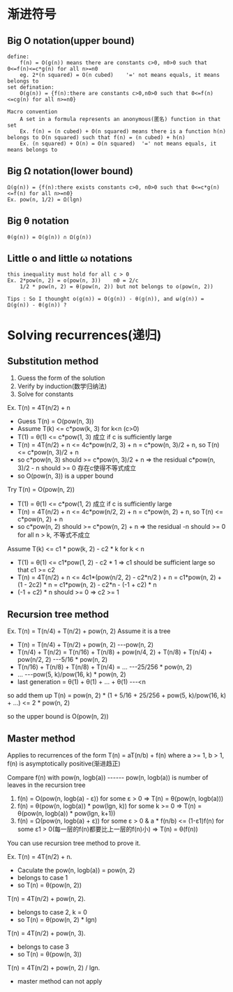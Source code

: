 # 渐进符号

## Big O notation(upper bound)
    define:
        f(n) = O(g(n)) means there are constants c>0, n0>0 such that 0<=f(n)<=c*g(n) for all n>=n0
        eg. 2*(n squared) = O(n cubed)    '=' not means equals, it means belongs to
    set defination:
        O(g(n)) = {f(n):there are constants c>0,n0>0 such that 0<=f(n)<=cg(n) for all n>=n0}

    Macro convention
        A set in a formula represents an anonymous(匿名) function in that set
        Ex. f(n) = (n cubed) + O(n squared) means there is a function h(n) belongs to O(n squared) such that f(n) = (n cubed) + h(n)
        Ex. (n squared) + O(n) = O(n squared)  '=' not means equals, it means belongs to

## Big Ω notation(lower bound)
    Ω(g(n)) = {f(n):there exists constants c>0, n0>0 such that 0<=c*g(n)<=f(n) for all n>=n0}
    Ex. pow(n, 1/2) = Ω(lgn)

## Big θ notation
    θ(g(n)) = O(g(n)) ∩ Ω(g(n))

## Little o and little ω notations
    this inequality must hold for all c > 0
    Ex. 2*pow(n, 2) = o(pow(n, 3))    n0 = 2/c
        1/2 * pow(n, 2) = θ(pow(n, 2)) but not belongs to o(pow(n, 2))

    Tips : So I thounght o(g(n)) = O(g(n)) - θ(g(n)), and ω(g(n)) = Ω(g(n)) - θ(g(n)) ?

# Solving recurrences(递归)

## Substitution method

1. Guess the form of the solution
2. Verify by induction(数学归纳法)
3. Solve for constants

Ex. T(n) = 4T(n/2) + n
- Guess T(n) = O(pow(n, 3))
- Assume T(k) <= c*pow(k, 3) for k<n  (c>0)
- T(1) = θ(1) <= c*pow(1, 3) 成立 if c is sufficiently large
- T(n) = 4T(n/2) + n <= 4c\*pow(n/2, 3) + n = c\*pow(n, 3)/2 + n, so T(n) <= c\*pow(n, 3)/2 + n
- so c\*pow(n, 3) should >= c\*pow(n, 3)/2 + n => the residual c\*pow(n, 3)/2 - n should >= 0 存在c使得不等式成立
- so O(pow(n, 3)) is a upper bound

Try T(n) = O(pow(n, 2))
- T(1) = θ(1) <= c*pow(1, 2) 成立 if c is sufficiently large
- T(n) = 4T(n/2) + n <= 4c\*pow(n/2, 2) + n = c\*pow(n, 2) + n, so T(n) <= c\*pow(n, 2) + n
- so c\*pow(n, 2) should >= c\*pow(n, 2) + n => the residual -n should >= 0 for all n > k, 不等式不成立

Assume T(k) <= c1 * pow(k, 2) - c2 * k for k < n
- T(1) = θ(1) <= c1*pow(1, 2) - c2 * 1 => c1 should be sufficient large so that c1 >= c2
- T(n) = 4T(n/2) + n <= 4c1\*(pow(n/2, 2) - c2*n/2 ) + n = c1\*pow(n, 2) + (1 - 2c2) \* n = c1\*pow(n, 2) - c2\*n - (-1 + c2) * n
- (-1 + c2) * n should >= 0  => c2 >= 1

## Recursion tree method

Ex. T(n) = T(n/4) + T(n/2) + pow(n, 2)
Assume it is a tree
- T(n) = T(n/4) + T(n/2) + pow(n, 2)                                                ---pow(n, 2)
- T(n/4) + T(n/2) = T(n/16) + T(n/8) + pow(n/4, 2) + T(n/8) + T(n/4) + pow(n/2, 2)  ---5/16 * pow(n, 2)
- T(n/16) + T(n/8) + T(n/8) + T(n/4) = ...                                          ---25/256 * pow(n, 2)
- ...            ---pow(5, k)/pow(16, k) * pow(n, 2)
- last generation = θ(1) + θ(1) + ... + θ(1)                                        ---\<n

so add them up T(n) = pow(n, 2) * (1 + 5/16 + 25/256 + pow(5, k)/pow(16, k) + ...) <= 2 * pow(n, 2)

so the upper bound is O(pow(n, 2))

## Master method

Applies to recurrences of the form T(n) = aT(n/b) + f(n) where a >= 1, b > 1, f(n) is asymptotically positive(渐进趋正)

Compare f(n) with pow(n, logb(a))         ------ pow(n, logb(a)) is number of leaves in the recursion tree
1. f(n) = O(pow(n, logb(a) - ε)) for some ε > 0    => T(n) = θ(pow(n, logb(a)))
2. f(n) = θ(pow(n, logb(a)) \* pow(lgn, k)) for some k >= 0   =>   T(n) = θ(pow(n, logb(a)) \* pow(lgn, k+1))
3. f(n) = Ω(pow(n, logb(a) + ε)) for some ε > 0 & a \* f(n/b) <= (1-ε1)f(n) for some ε1 > 0(每一层的f(n)都要比上一层的f(n)小)  => T(n) = θ(f(n))

You can use recursion tree method to prove it.

Ex. T(n) = 4T(n/2) + n.
- Caculate the pow(n, logb(a)) = pow(n, 2)
- belongs to case 1
- so T(n) = θ(pow(n, 2))

T(n) = 4T(n/2) + pow(n, 2).
- belongs to case 2, k = 0
- so T(n) = θ(pow(n, 2) \* lgn)

T(n) = 4T(n/2) + pow(n, 3).
- belongs to case 3
- so T(n) = θ(pow(n, 3))

T(n) = 4T(n/2) + pow(n, 2) / lgn.
- master method can not apply

